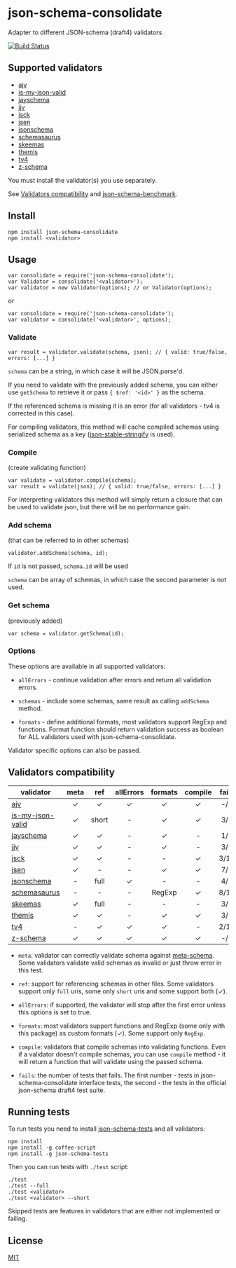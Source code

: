 # json-schema-consolidate

Adapter to different JSON-schema (draft4) validators

[![Build Status](https://travis-ci.org/epoberezkin/json-schema-consolidate.svg?branch=master)](https://travis-ci.org/epoberezkin/json-schema-consolidate)

## Supported validators

- [ajv](https://github.com/epoberezkin/ajv)
- [is-my-json-valid](https://github.com/mafintosh/is-my-json-valid)
- [jayschema](https://github.com/natesilva/jayschema)
- [jjv](https://github.com/acornejo/jjv)
- [jsck](https://github.com/pandastrike/jsck)
- [jsen](https://github.com/bugventure/jsen)
- [jsonschema](https://github.com/tdegrunt/jsonschema)
- [schemasaurus](https://github.com/AlexeyGrishin/schemasaurus)
- [skeemas](https://github.com/Prestaul/skeemas)
- [themis](https://github.com/playlyfe/themis)
- [tv4](https://github.com/geraintluff/tv4)
- [z-schema](https://github.com/zaggino/z-schema#register-a-custom-format)

You must install the validator(s) you use separately.

See [Validators compatibility](#validators-compatibility) and [json-schema-benchmark](https://github.com/ebdrup/json-schema-benchmark).


## Install

```
npm install json-schema-consolidate
npm install <validator>
```


## Usage

```
var consolidate = require('json-schema-consolidate');
var Validator = consolidate('<validator>');
var validator = new Validator(options); // or Validator(options);
```

or

```
var consolidate = require('json-schema-consolidate');
var validator = consolidate('<validator>', options);
```


### Validate

```
var result = validator.validate(schema, json); // { valid: true/false, errors: [...] }
```

`schema` can be a string, in which case it will be JSON.parse'd.

If you need to validate with the previously added schema, you can either use `getSchema` to retrieve it or pass `{ $ref: '<id>' }` as the schema.

If the referenced schema is missing it is an error (for all validators - tv4 is corrected in this case).

For compiling validators, this method will cache compiled schemas using serialized schema as a key ([json-stable-stringify](https://github.com/substack/json-stable-stringify) is used).


### Compile

(create validating function)

```
var validate = validator.compile(schema);
var result = validate(json); // { valid: true/false, errors: [...] }
```

For interpreting validators this method will simply return a closure that can be used to validate json, but there will be no performance gain.


### Add schema

(that can be referred to in other schemas)

```
validator.addSchema(schema, id);
```

If `id` is not passed, `schema.id` will be used

`schema` can be array of schemas, in which case the second parameter is not used.


### Get schema

(previously added)

```
var schema = validator.getSchema(id);
```


### Options

These options are available in all supported validators:

- `allErrors` - continue validation after errors and return all validation errors.

- `schemas` - include some schemas, same result as calling `addSchema` method.

- `formats` - define additional formats, most validators support RegExp and functions. Format function should return validation success as boolean for ALL validators used with json-schema-consolidate.


Validator specific options can also be passed.


## Validators compatibility

|validator|meta| ref |allErrors|formats|compile|fails|
|---------|:--:|:---:|:-------:|:-----:|:-----:|:---:|
|[ajv](https://github.com/epoberezkin/ajv)|&#x2713;|&#x2713;|&#x2713;|&#x2713;|&#x2713;|-/-|
|[is-my-json-valid](https://github.com/mafintosh/is-my-json-valid)|&#x2713;|short|-|&#x2713;|&#x2713;|3/9|
|[jayschema](https://github.com/natesilva/jayschema)|&#x2713;|&#x2713;|-|&#x2713;|-|1/5|
|[jjv](https://github.com/acornejo/jjv)|&#x2713;|&#x2713;|-|&#x2713;|-|3/4|
|[jsck](https://github.com/pandastrike/jsck)|&#x2713;|&#x2713;|-|-|&#x2713;|3/11|
|[jsen](https://github.com/bugventure/jsen)|&#x2713;|-|-|&#x2713;|&#x2713;|7/7|
|[jsonschema](https://github.com/tdegrunt/jsonschema)|-|full|&#x2713;|-|-|4/3|
|[schemasaurus](https://github.com/AlexeyGrishin/schemasaurus)|-|-|-|RegExp|&#x2713;|8/10|
|[skeemas](https://github.com/Prestaul/skeemas)|&#x2713;|full|-|-|-|3/1|
|[themis](https://github.com/playlyfe/themis)|&#x2713;|&#x2713;|-|&#x2713;|&#x2713;|3/8|
|[tv4](https://github.com/geraintluff/tv4)|-|&#x2713;|&#x2713;|&#x2713;|-|2/11|
|[z-schema](https://github.com/zaggino/z-schema)|&#x2713;|&#x2713;|&#x2713;|&#x2713;|&#x2713;|-/6|

- `meta`: validator can correctly validate schema against [meta-schema](http://json-schema.org/documentation.html). Some validators validate valid schemas as invalid or just throw error in this test.

- `ref`: support for referencing schemas in other files. Some validators support only `full` uris, some only `short` uris and some support both (&#x2713;).

- `allErrors`: if supported, the validator will stop after the first error unless this options is set to true.

- `formats`: most validators support functions and RegExp (some only with this package) as custom formats (&#x2713;). Some support only `RegExp`.

- `compile`: validators that compile schemas into validating functions. Even if a validator doesn't compile schemas, you can use `compile` method - it will return a function that will validate using the passed schema.

- `fails`: the number of tests that fails. The first number - tests in json-schema-consolidate interface tests, the second - the tests in the official json-schema draft4 test suite.


## Running tests

To run tests you need to install [json-schema-tests](https://github.com/pandastrike/json-schema-tests) and all validators:

```
npm install
npm install -g coffee-script
npm install -g json-schema-tests
```

Then you can run tests with `./test` script:


```
./test
./test --full
./test <validator>
./test <validator> --short
```

Skipped tests are features in validators that are either not implemented or failing.


## License

[MIT](https://github.com/epoberezkin/json-schema-consolidate/blob/master/LICENSE)
